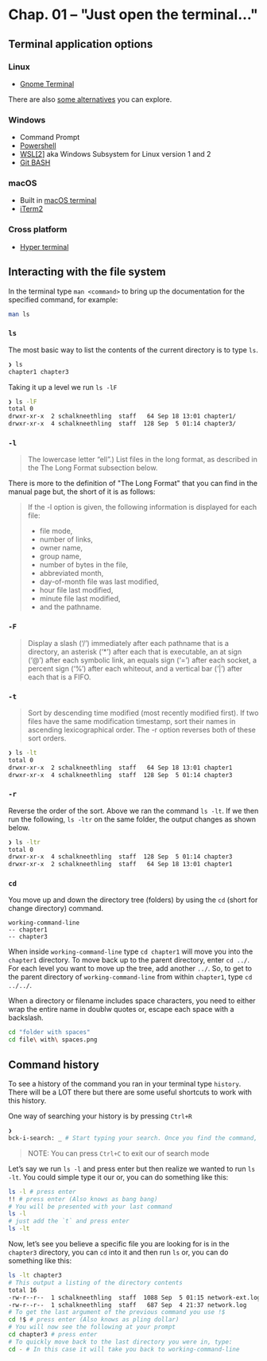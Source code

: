 # Chap. 01 – "Just open the terminal..."

## Terminal application options

### Linux

- [Gnome Terminal](https://help.gnome.org/users/gnome-terminal/stable/)

There are also [some alternatives](https://www.slant.co/options/2442/alternatives/~gnome-terminal-alternatives) you can explore.

### Windows

- Command Prompt
- [Powershell](https://learn.microsoft.com/en-us/powershell/)
- [WSL[2]](https://learn.microsoft.com/en-us/windows/wsl/about) aka Windows Subsystem for Linux version 1 and 2
- [Git BASH](https://www.atlassian.com/git/tutorials/git-bash)

### macOS

- Built in [macOS terminal](https://support.apple.com/en-za/guide/terminal/welcome/mac)
- [iTerm2](https://iterm2.com/)

### Cross platform

- [Hyper terminal](https://hyper.is/)

## Interacting with the file system

In the terminal type `man <command>` to bring up the documentation for the specified command, for example:

```bash
man ls
```

### `ls`

The most basic way to list the contents of the current directory is to type `ls`.

```bash
❯ ls
chapter1 chapter3
```

Taking it up a level we run `ls -lF`

```bash
❯ ls -lF
total 0
drwxr-xr-x  2 schalkneethling  staff   64 Sep 18 13:01 chapter1/
drwxr-xr-x  4 schalkneethling  staff  128 Sep  5 01:14 chapter3/
```

### `-l`

> The lowercase letter “ell”.) List files in the long format, as described in the The Long Format subsection below.

There is more to the definition of "The Long Format" that you can find in the manual page but, the short of it is as follows:

> If the -l option is given, the following information is displayed for each file:
>
> - file mode,
> - number of links,
> - owner name,
> - group name,
> - number of bytes in the file,
> - abbreviated month,
> - day-of-month file was last modified,
> - hour file last modified,
> - minute file last modified,
> - and the pathname.

### `-F`

> Display a slash (‘/’) immediately after each pathname that is a directory, an asterisk (‘\*’) after each that is executable, an at sign (‘@’) after each symbolic link, an equals sign (‘=’) after each socket, a percent sign (‘%’) after each whiteout, and a vertical bar (‘|’) after each that is a FIFO.

### `-t`

> Sort by descending time modified (most recently modified first). If two files have the same modification timestamp, sort their names in ascending lexicographical order. The -r option reverses both of these sort orders.

```bash
❯ ls -lt
total 0
drwxr-xr-x  2 schalkneethling  staff   64 Sep 18 13:01 chapter1
drwxr-xr-x  4 schalkneethling  staff  128 Sep  5 01:14 chapter3
```

### `-r`

Reverse the order of the sort. Above we ran the command `ls -lt`. If we then run the following, `ls -ltr` on the same folder, the output changes as shown below.

```bash
❯ ls -ltr
total 0
drwxr-xr-x  4 schalkneethling  staff  128 Sep  5 01:14 chapter3
drwxr-xr-x  2 schalkneethling  staff   64 Sep 18 13:01 chapter1
```

### `cd`

You move up and down the directory tree (folders) by using the `cd` (short for change directory) command.

```plain
working-command-line
-- chapter1
-- chapter3
```

When inside `working-command-line` type `cd chapter1` will move you into the `chapter1` directory. To move back up to the parent directory, enter `cd ../`. For each level you want to move up the tree, add another `../`. So, to get to the parent directory of `working-command-line` from within `chapter1`, type `cd ../../`.

When a directory or filename includes space characters, you need to either wrap the entire name in doublw quotes or, escape each space with a backslash.

```bash
cd "folder with spaces"
cd file\ with\ spaces.png
```

## Command history

To see a history of the command you ran in your terminal type `history`. There will be a LOT there but there are some useful shortcuts to work with this history.

One way of searching your history is by pressing `Ctrl+R`

```bash
❯
bck-i-search: _ # Start typing your search. Once you find the command, press enter to execute it
```

> NOTE: You can press `Ctrl+C` to exit our of search mode

Let’s say we run `ls -l` and press enter but then realize we wanted to run `ls -lt`. You could simple type it our or, you can do something like this:

```bash
ls -l # press enter
!! # press enter (Also knows as bang bang)
# You will be presented with your last command
ls -l
# just add the `t` and press enter
ls -lt
```

Now, let’s see you believe a specific file you are looking for is in the `chapter3` directory, you can `cd` into it and then run `ls` or, you can do something like this:

```bash
ls -lt chapter3
# This output a listing of the directory contents
total 16
-rw-r--r--  1 schalkneethling  staff  1088 Sep  5 01:15 network-ext.log
-rw-r--r--  1 schalkneethling  staff   687 Sep  4 21:37 network.log
# To get the last argument of the previous command you use !$
cd !$ # press enter (Also knows as pling dollar)
# You will now see the following at your prompt
cd chapter3 # press enter
# To quickly move back to the last directory you were in, type:
cd - # In this case it will take you back to working-command-line
```
